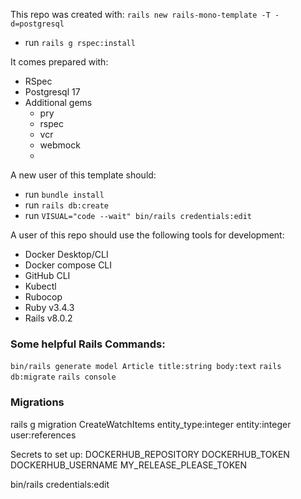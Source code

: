 This repo was created with: `rails new rails-mono-template -T -d=postgresql`
- run `rails g rspec:install`

It comes prepared with:
- RSpec
- Postgresql 17
- Additional gems
  - pry
  - rspec
  - vcr
  - webmock
  -

A new user of this template should:
- run `bundle install`
- run `rails db:create`
- run `VISUAL="code --wait" bin/rails credentials:edit`

A user of this repo should use the following tools for development:
- Docker Desktop/CLI
- Docker compose CLI
- GitHub CLI
- Kubectl
- Rubocop
- Ruby v3.4.3
- Rails v8.0.2



### Some helpful Rails Commands:
`bin/rails generate model Article title:string body:text`
`rails db:migrate`
`rails console`

### Migrations
rails g migration CreateWatchItems entity_type:integer entity:integer user:references

Secrets to set up:
DOCKERHUB_REPOSITORY
DOCKERHUB_TOKEN
DOCKERHUB_USERNAME
MY_RELEASE_PLEASE_TOKEN

bin/rails credentials:edit